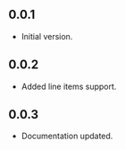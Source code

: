 ## 0.0.1

- Initial version.

## 0.0.2

- Added line items support.

## 0.0.3

- Documentation updated.
